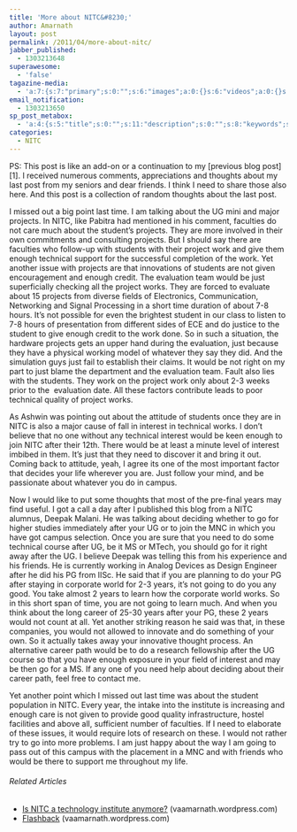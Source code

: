 ```yaml
---
title: 'More about NITC&#8230;'
author: Amarnath
layout: post
permalink: /2011/04/more-about-nitc/
jabber_published:
  - 1303213648
superawesome:
  - 'false'
tagazine-media:
  - 'a:7:{s:7:"primary";s:0:"";s:6:"images";a:0:{}s:6:"videos";a:0:{}s:11:"image_count";s:1:"0";s:6:"author";s:7:"7275700";s:7:"blog_id";s:8:"14700329";s:9:"mod_stamp";s:19:"2011-04-19 11:51:49";}'
email_notification:
  - 1303213650
sp_post_metabox:
  - 'a:4:{s:5:"title";s:0:"";s:11:"description";s:0:"";s:8:"keywords";s:0:"";s:7:"noindex";s:0:"";}'
categories:
  - NITC
---
```

<p id="top" />
PS: This post is like an add-on or a continuation to my 
[previous blog post][1]. I received numerous comments, appreciations and thoughts about my last post from my seniors and dear friends. I think I need to share those also here. And this post is a collection of random thoughts about the last post.</p> 

I missed out a big point last time. I am talking about the UG mini and major projects. In NITC, like Pabitra had mentioned in his comment, faculties do not care much about the student&#8217;s projects. They are more involved in their own commitments and consulting projects. But I should say there are faculties who follow-up with students with their project work and give them enough technical support for the successful completion of the work. Yet another issue with projects are that innovations of students are not given encouragement and enough credit. The evaluation team would be just superficially checking all the project works. They are forced to evaluate about 15 projects from diverse fields of Electronics, Communication, Networking and Signal Processing in a short time duration of about 7-8 hours. It&#8217;s not possible for even the brightest student in our class to listen to 7-8 hours of presentation from different sides of ECE and do justice to the student to give enough credit to the work done. So in such a situation, the hardware projects gets an upper hand during the evaluation, just because they have a physical working model of whatever they say they did. And the simulation guys just fail to establish their claims. It would be not right on my part to just blame the department and the evaluation team. Fault also lies with the students. They work on the project work only about 2-3 weeks prior to the  evaluation date. All these factors contribute leads to poor technical quality of project works.
</p>

As Ashwin was pointing out about the attitude of students once they are in NITC is also a major cause of fall in interest in technical works. I don&#8217;t believe that no one without any technical interest would be keen enough to join NITC after their 12th. There would be at least a minute level of interest imbibed in them. It&#8217;s just that they need to discover it and bring it out. Coming back to attitude, yeah, I agree its one of the most important factor that decides your life wherever you are. Just follow your mind, and be passionate about whatever you do in campus.

Now I would like to put some thoughts that most of the pre-final years may find useful. I got a call a day after I published this blog from a NITC alumnus, Deepak Malani. He was talking about deciding whether to go for higher studies immediately after your UG or to join the MNC in which you have got campus selection. Once you are sure that you need to do some technical course after UG, be it MS or MTech, you should go for it right away after the UG. I believe Deepak was telling this from his experience and his friends. He is currently working in Analog Devices as Design Engineer after he did his PG from IISc. He said that if you are planning to do your PG after staying in corporate world for 2-3 years, it&#8217;s not going to do you any good. You take almost 2 years to learn how the corporate world works. So in this short span of time, you are not going to learn much. And when you think about the long career of 25-30 years after your PG, these 2 years would not count at all. Yet another striking reason he said was that, in these companies, you would not allowed to innovate and do something of your own. So it actually takes away your innovative thought process. An alternative career path would be to do a research fellowship after the UG course so that you have enough exposure in your field of interest and may be then go for a MS. If any one of you need help about deciding about their career path, feel free to contact me.

Yet another point which I missed out last time was about the student population in NITC. Every year, the intake into the institute is increasing and enough care is not given to provide good quality infrastructure, hostel facilities and above all, sufficient number of faculties. If I need to elaborate of these issues, it would require lots of research on these. I would not rather try to go into more problems. I am just happy about the way I am going to pass out of this campus with the placement in a MNC and with friends who would be there to support me throughout my life.

<h6 class="zemanta-related-title" style="font-size:1em;">
  Related Articles
</h6>

<ul class="zemanta-article-ul">
  <li class="zemanta-article-ul-li">
    <a href="http://vaamarnath.wordpress.com/2011/04/05/is-nitc-a-technology-institute-anymore/">Is NITC a technology institute anymore?</a> (vaamarnath.wordpress.com)
  </li>
  <li class="zemanta-article-ul-li">
    <a href="http://vaamarnath.wordpress.com/2011/01/28/flashback/">Flashback</a> (vaamarnath.wordpress.com)
  </li>
</ul>

 [1]: http://wp.me/pZGe5-4O